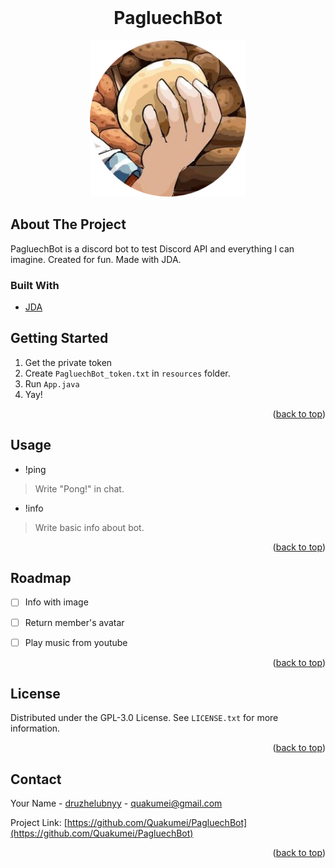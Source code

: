 <div id="top"></div>



<!-- PROJECT LOGO -->
<br />
<div align="center">
  <h1 align="center">PagluechBot</h1>
  <a href="https://github.com/Quakumei/PagluechBot">
    <img src="src/main/resources/pagluech.png" alt="Logo" width="250" height="250">
  </a>

  
  </p>
</div>



<!-- ABOUT THE PROJECT -->
## About The Project

PagluechBot is a discord bot to test Discord API and everything I can imagine. Created for fun. Made with JDA.


### Built With

* [JDA](https://github.com/DV8FromTheWorld/JDA)




## Getting Started

1. Get the private token
2. Create `PagluechBot_token.txt` in `resources` folder.
3. Run `App.java`
4. Yay!

<p align="right">(<a href="#top">back to top</a>)</p>



<!-- USAGE EXAMPLES -->
## Usage

- !ping
> Write "Pong!" in chat.

- !info
> Write basic info about bot.

<p align="right">(<a href="#top">back to top</a>)</p>



<!-- ROADMAP -->
## Roadmap

- [ ] Info with image
- [ ] Return member's avatar
- [ ] Play music from youtube


<p align="right">(<a href="#top">back to top</a>)</p>



<!-- LICENSE -->
## License

Distributed under the GPL-3.0 License. See `LICENSE.txt` for more information.

<p align="right">(<a href="#top">back to top</a>)</p>



<!-- CONTACT -->
## Contact

Your Name - [druzhelubnyy](https://vk.com/druzhelubnyy) - quakumei@gmail.com

Project Link: [https://github.com/Quakumei/PagluechBot](https://github.com/Quakumei/PagluechBot)

<p align="right">(<a href="#top">back to top</a>)</p>


<!-- MARKDOWN LINKS & IMAGES -->
<!-- https://www.markdownguide.org/basic-syntax/#reference-style-links -->
[contributors-shield]: https://img.shields.io/github/contributors/Quakumei/PagluechBot.svg?style=for-the-badge
[contributors-url]: https://github.com/Quakumei/PagluechBot/graphs/contributors
[forks-shield]: https://img.shields.io/github/forks/Quakumei/PagluechBot.svg?style=for-the-badge
[forks-url]: https://github.com/Quakumei/PagluechBot/network/members
[stars-shield]: https://img.shields.io/github/stars/Quakumei/PagluechBot.svg?style=for-the-badge
[stars-url]: https://github.com/Quakumei/PagluechBot/stargazers
[issues-shield]: https://img.shields.io/github/issues/Quakumei/PagluechBot.svg?style=for-the-badge
[issues-url]: https://github.com/Quakumei/PagluechBot/issues
[license-shield]: https://img.shields.io/github/license/Quakumei/PagluechBot.svg?style=for-the-badge
[license-url]: https://github.com/Quakumei/PagluechBot/blob/master/LICENSE.txt
[linkedin-shield]: https://img.shields.io/badge/-LinkedIn-black.svg?style=for-the-badge&logo=linkedin&colorB=555
[linkedin-url]: https://linkedin.com/in/linkedin_username
[product-screenshot]: images/screenshot.png
